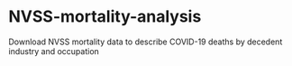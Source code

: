# NVSS-mortality-analysis
Download NVSS mortality data to describe COVID-19 deaths by decedent industry and occupation
